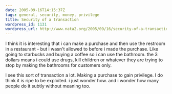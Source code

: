 ```yaml
---
date: 2005-09-16T14:15:37Z
tags: general, security, money, privilege
title: Security of a transaction
wordpress_id: 1131
wordpress_url: http://www.nata2.org/2005/09/16/security-of-a-transaction/
---
```


I think it is interesting that i can make a purchase and then use the restroom in a restaurant - but i wasn't allowed to before i made the purchase. Like going to starbucks and buying a coffee so i can use the bathroom. the 3 dollars means i could use drugs, kill children or whatever they are trying to stop by making the bathrooms for customers only. 

I see this sort of transaction a lot. Making a purchase to gain privilege. I do think it is ripe to be exploited. i just wonder how. and i wonder how many people do it subtly without meaning too. 
